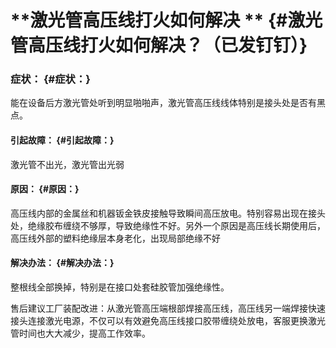 # **激光管高压线打火如何解决  ** {#激光管高压线打火如何解决？（已发钉钉）}

### 症状： {#症状：}

能在设备后方激光管处听到明显啪啪声，激光管高压线线体特别是接头处是否有黑点。

#### 引起故障： {#引起故障：}

激光管不出光，激光管出光弱

#### 原因： {#原因：}

高压线内部的金属丝和机器钣金铁皮接触导致瞬间高压放电。特别容易出现在接头处，绝缘胶布缠绕不够厚，导致绝缘性不好。另外一个原因是高压线长期使用后，高压线外部的塑料绝缘层本身老化，出现局部绝缘不好

#### 解决办法： {#解决办法：}

整根线全部换掉，特别是在接口处套硅胶管加强绝缘性。

售后建议工厂装配改进：从激光管高压端根部焊接高压线，高压线另一端焊接快速接头连接激光电源，不仅可以有效避免高压线接口胶带缠绕处放电，客服更换激光管时间也大大减少，提高工作效率。

